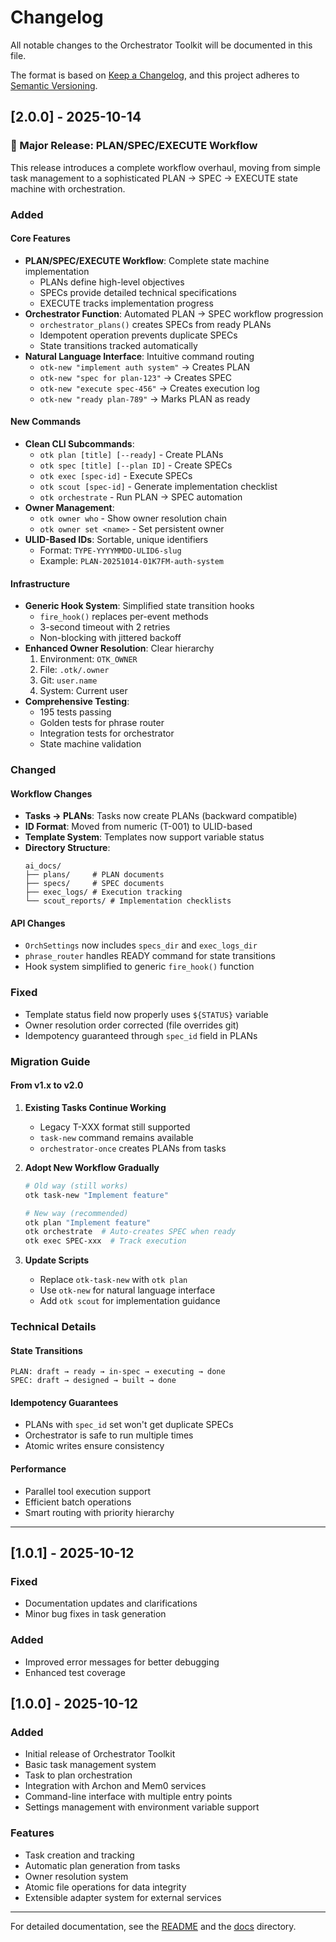 # Changelog

All notable changes to the Orchestrator Toolkit will be documented in this file.

The format is based on [Keep a Changelog](https://keepachangelog.com/en/1.0.0/),
and this project adheres to [Semantic Versioning](https://semver.org/spec/v2.0.0.html).

## [2.0.0] - 2025-10-14

### 🎉 Major Release: PLAN/SPEC/EXECUTE Workflow

This release introduces a complete workflow overhaul, moving from simple task management to a sophisticated PLAN → SPEC → EXECUTE state machine with orchestration.

### Added

#### Core Features
- **PLAN/SPEC/EXECUTE Workflow**: Complete state machine implementation
  - PLANs define high-level objectives
  - SPECs provide detailed technical specifications
  - EXECUTE tracks implementation progress
- **Orchestrator Function**: Automated PLAN → SPEC workflow progression
  - `orchestrator_plans()` creates SPECs from ready PLANs
  - Idempotent operation prevents duplicate SPECs
  - State transitions tracked automatically
- **Natural Language Interface**: Intuitive command routing
  - `otk-new "implement auth system"` → Creates PLAN
  - `otk-new "spec for plan-123"` → Creates SPEC
  - `otk-new "execute spec-456"` → Creates execution log
  - `otk-new "ready plan-789"` → Marks PLAN as ready

#### New Commands
- **Clean CLI Subcommands**:
  - `otk plan [title] [--ready]` - Create PLANs
  - `otk spec [title] [--plan ID]` - Create SPECs
  - `otk exec [spec-id]` - Execute SPECs
  - `otk scout [spec-id]` - Generate implementation checklist
  - `otk orchestrate` - Run PLAN → SPEC automation
- **Owner Management**:
  - `otk owner who` - Show owner resolution chain
  - `otk owner set <name>` - Set persistent owner
- **ULID-Based IDs**: Sortable, unique identifiers
  - Format: `TYPE-YYYYMMDD-ULID6-slug`
  - Example: `PLAN-20251014-01K7FM-auth-system`

#### Infrastructure
- **Generic Hook System**: Simplified state transition hooks
  - `fire_hook()` replaces per-event methods
  - 3-second timeout with 2 retries
  - Non-blocking with jittered backoff
- **Enhanced Owner Resolution**: Clear hierarchy
  1. Environment: `OTK_OWNER`
  2. File: `.otk/.owner`
  3. Git: `user.name`
  4. System: Current user
- **Comprehensive Testing**:
  - 195 tests passing
  - Golden tests for phrase router
  - Integration tests for orchestrator
  - State machine validation

### Changed

#### Workflow Changes
- **Tasks → PLANs**: Tasks now create PLANs (backward compatible)
- **ID Format**: Moved from numeric (T-001) to ULID-based
- **Template System**: Templates now support variable status
- **Directory Structure**:
  ```
  ai_docs/
  ├── plans/     # PLAN documents
  ├── specs/     # SPEC documents
  ├── exec_logs/ # Execution tracking
  └── scout_reports/ # Implementation checklists
  ```

#### API Changes
- `OrchSettings` now includes `specs_dir` and `exec_logs_dir`
- `phrase_router` handles READY command for state transitions
- Hook system simplified to generic `fire_hook()` function

### Fixed
- Template status field now properly uses `${STATUS}` variable
- Owner resolution order corrected (file overrides git)
- Idempotency guaranteed through `spec_id` field in PLANs

### Migration Guide

#### From v1.x to v2.0

1. **Existing Tasks Continue Working**
   - Legacy T-XXX format still supported
   - `task-new` command remains available
   - `orchestrator-once` creates PLANs from tasks

2. **Adopt New Workflow Gradually**
   ```bash
   # Old way (still works)
   otk task-new "Implement feature"

   # New way (recommended)
   otk plan "Implement feature"
   otk orchestrate  # Auto-creates SPEC when ready
   otk exec SPEC-xxx  # Track execution
   ```

3. **Update Scripts**
   - Replace `otk-task-new` with `otk plan`
   - Use `otk-new` for natural language interface
   - Add `otk scout` for implementation guidance

### Technical Details

#### State Transitions
```
PLAN: draft → ready → in-spec → executing → done
SPEC: draft → designed → built → done
```

#### Idempotency Guarantees
- PLANs with `spec_id` set won't get duplicate SPECs
- Orchestrator is safe to run multiple times
- Atomic writes ensure consistency

#### Performance
- Parallel tool execution support
- Efficient batch operations
- Smart routing with priority hierarchy

---

## [1.0.1] - 2025-10-12

### Fixed
- Documentation updates and clarifications
- Minor bug fixes in task generation

### Added
- Improved error messages for better debugging
- Enhanced test coverage

## [1.0.0] - 2025-10-12

### Added
- Initial release of Orchestrator Toolkit
- Basic task management system
- Task to plan orchestration
- Integration with Archon and Mem0 services
- Command-line interface with multiple entry points
- Settings management with environment variable support

### Features
- Task creation and tracking
- Automatic plan generation from tasks
- Owner resolution system
- Atomic file operations for data integrity
- Extensible adapter system for external services

---

For detailed documentation, see the [README](README.md) and the [docs](docs/) directory.